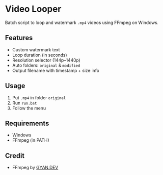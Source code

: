 # Video Looper

Batch script to loop and watermark `.mp4` videos using FFmpeg on Windows.

## Features
- Custom watermark text
- Loop duration (in seconds)
- Resolution selector (144p–1440p)
- Auto folders: `original` & `modified`
- Output filename with timestamp + size info

## Usage
1. Put `.mp4` in folder `original`
2. Run `run.bat`
3. Follow the menu

## Requirements
- Windows
- FFmpeg (in PATH)

## Credit
- FFmpeg by [GYAN.DEV](https://www.gyan.dev/ffmpeg/)

